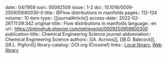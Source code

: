 date:: 04/1959
issn:: 00092509
issue:: 1-2
doi:: 10.1016/0009-2509(59)80030-0
title:: @Flow distributions in manifolds
pages:: 112-124
volume:: 10
item-type:: [[journalArticle]]
access-date:: 2022-02-26T11:09:34Z
original-title:: Flow distributions in manifolds
language:: en
url:: https://linkinghub.elsevier.com/retrieve/pii/0009250959800300
publication-title:: Chemical Engineering Science
journal-abbreviation:: Chemical Engineering Science
authors:: [[A. Acrivos]], [[B.D. Babcock]], [[R.L. Pigford]]
library-catalog:: DOI.org (Crossref)
links:: [Local library](zotero://select/groups/4605909/items/YLUHG7JL), [Web library](https://www.zotero.org/groups/4605909/items/YLUHG7JL)
